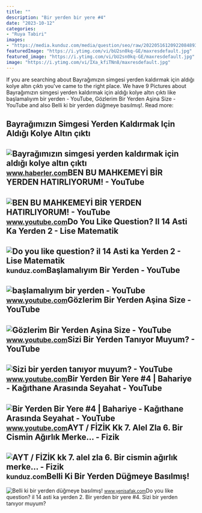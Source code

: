 ```yaml
---
title: ""
description: "Bir yerden bir yere #4"
date: "2023-10-12"
categories:
- "Ruya Tabiri"
images:
- "https://media.kunduz.com/media/question/seo/raw/20220516120922084893-4453040.jpeg?h=512"
featuredImage: "https://i.ytimg.com/vi/bU2sn0kq-GE/maxresdefault.jpg"
featured_image: "https://i.ytimg.com/vi/bU2sn0kq-GE/maxresdefault.jpg"
image: "https://i.ytimg.com/vi/IXa_kfiTNn8/maxresdefault.jpg"
---
```


If you are searching about Bayrağımızın simgesi yerden kaldırmak için aldığı kolye altın çıktı you've came to the right place. We have 9 Pictures about Bayrağımızın simgesi yerden kaldırmak için aldığı kolye altın çıktı like başlamalıyım bir yerden - YouTube, Gözlerim Bir Yerden Aşina Size - YouTube and also Belli ki bir yerden düğmeye basılmış!. Read more:

Bayrağımızın Simgesi Yerden Kaldırmak Için Aldığı Kolye Altın çıktı
-------------------------------------------------------------------

 ![Bayrağımızın simgesi yerden kaldırmak için aldığı kolye altın çıktı](http://i.haberler.com/haber/2021/03/07/bayragimizin-simgesi-yerden-kaldirmak-icin-al-13975519_amp.jpg) <small>www.haberler.com</small>BEN BU MAHKEMEYİ BİR YERDEN HATIRLIYORUM! - YouTube
---------------------------------------------------

 ![BEN BU MAHKEMEYİ BİR YERDEN HATIRLIYORUM! - YouTube](https://i.ytimg.com/vi/IXa_kfiTNn8/maxresdefault.jpg) <small>www.youtube.com</small>Do You Like Question? Il 14 Asti Ka Yerden 2 - Lise Matematik
-------------------------------------------------------------

 ![Do you like question? il 14 Asti ka Yerden 2 - Lise Matematik](https://media.kunduz.com/media/question/seo/raw/20220424072026795722-2035058_oVJLfwaQV.jpeg?h=512) <small>kunduz.com</small>Başlamalıyım Bir Yerden - YouTube
---------------------------------

 ![başlamalıyım bir yerden - YouTube](https://i.ytimg.com/vi/NMkA0-Ho-AI/maxresdefault.jpg) <small>www.youtube.com</small>Gözlerim Bir Yerden Aşina Size - YouTube
----------------------------------------

 ![Gözlerim Bir Yerden Aşina Size - YouTube](https://i.ytimg.com/vi/bU2sn0kq-GE/maxresdefault.jpg) <small>www.youtube.com</small>Sizi Bir Yerden Tanıyor Muyum? - YouTube
----------------------------------------

 ![Sizi bir yerden tanıyor muyum? - YouTube](https://i.ytimg.com/vi/iUCrctbuSus/maxresdefault.jpg) <small>www.youtube.com</small>Bir Yerden Bir Yere #4 | Bahariye - Kağıthane Arasında Seyahat - YouTube
------------------------------------------------------------------------

 ![Bir Yerden Bir Yere #4 | Bahariye - Kağıthane Arasında Seyahat - YouTube](https://i.ytimg.com/vi/vDteCLK_yQw/maxresdefault.jpg) <small>www.youtube.com</small>AYT / FİZİK Kk 7. Alel Zla 6. Bir Cismin Ağırlık Merke... - Fizik
-----------------------------------------------------------------

 ![AYT / FİZİK kk 7. alel zla 6. Bir cismin ağırlık merke... - Fizik](https://media.kunduz.com/media/question/seo/raw/20220516120922084893-4453040.jpeg?h=512) <small>kunduz.com</small>Belli Ki Bir Yerden Düğmeye Basılmış!
-------------------------------------

 ![Belli ki bir yerden düğmeye basılmış!](https://img.piri.net/resim/site/ex/samil_tayyar0824f0af07e35ca5by.jpg) <small>www.yenisafak.com</small>Do you like question? il 14 asti ka yerden 2. Bir yerden bir yere #4. Sizi bir yerden tanıyor muyum?
